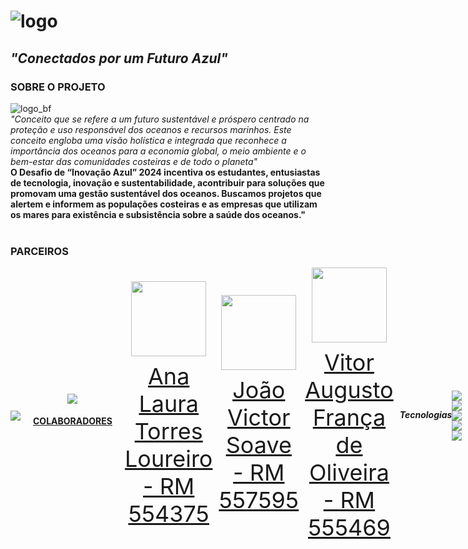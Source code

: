 # ![logo](https://github.com/mareasea/.github/assets/136378912/8ed2bc74-9c57-4ef6-b949-3e90b610463c)

## *"Conectados por um Futuro Azul"*

### SOBRE O PROJETO 
![logo_bf](https://github.com/mareasea/.github/assets/136378912/fcc42423-e490-4e67-b9f8-fe451b6bac55) 
<br>
*"Conceito que se refere a um futuro sustentável e próspero centrado na proteção e uso responsável dos oceanos e recursos marinhos. Este conceito engloba uma visão holística e integrada que reconhece a importância dos oceanos para a economia global, o meio ambiente e o bem-estar das comunidades costeiras e de todo o planeta"*
<br>
**O Desafio de “Inovação Azul” 2024 incentiva os estudantes, entusiastas de tecnologia, inovação e sustentabilidade, acontribuir para soluções que promovam uma gestão sustentável dos oceanos. Buscamos projetos que alertem e informem as populações costeiras e as empresas que utilizam os mares para existência e subsistência sobre a saúde dos oceanos."**
<br>
<br>

### PARCEIROS
<div style="display: flex; justify-content: space-between; align-items: center;">
<a href="https://www.fiap.com.br" target="_blank" style="text-align: center; margin-right: 10px;">
<img loading="lazy" src=https://github.com/mareasea/.github/assets/136378912/8eca5082-4fc2-417d-a5c6-2160af8069f3
</a>

<div style="display: flex; justify-content: space-between; align-items: center;">
<a href="https://www.oceans20brasil.org" target="_blank" style="text-align: center; margin-right: 10px;">
<img loading="lazy" src=https://github.com/mareasea/.github/assets/136378912/8ab0714c-e27f-4084-887d-d6a2aedebf25
</a>








#### COLABORADORES

<div style="display: flex; justify-content: space-between; align-items: center;">
<a href="https://github.com/AnaTorresLoureiro" target="_blank" style="text-align: center; margin-right: 10px;">
<img loading="lazy" src="https://avatars.githubusercontent.com/AnaTorresLoureiro" width=120>
<p style="font-size:min(2vh, 36px); margin-top: 10px;">Ana Laura Torres Loureiro - RM 554375</p>
</a>

<a href="https://github.com/jaoAprendiz" target="_blank" style="text-align: center; margin-right: 10px;">
<img loading="lazy" src="https://avatars.githubusercontent.com/jaoAprendiz" width=120>
<p style="font-size:min(2vh, 36px); margin-top: 10px;">João Victor Soave - RM 557595</p>
</a>
</div>

<a href="https://github.com/Vitorr-AF" target="_blank" style="text-align: center; margin-right: 10px;">
<img loading="lazy" src="https://avatars.githubusercontent.com/Vitorr-AF" width=120>
<p style="font-size:min(2vh, 36px); margin-top: 10px;">Vitor Augusto França de Oliveira - RM 555469</p>
</a>
</div>

##### Tecnologias
<a href="https://www.google.com/search?q=c++" target="_blank" style="margin-right:10px"><img src="https://img.shields.io/badge/C%2B%2B-black?style=for-the-badge&logo=C%2B%2B&logoColor=blue&labelColor=black"></a>
<a href="https://www.google.com/search?q=python" target="_blank" style="margin-right:10px"><img src="https://img.shields.io/badge/Python-black?style=for-the-badge&logo=Python&logoColor=blue&labelColor=yellow"></a>
<a href="https://www.google.com/search?q=html" target="_blank" style="margin-right:10px"><img src="https://img.shields.io/badge/HTML-orange?style=for-the-badge&logo=HTML5&logoColor=orange&labelColor=black"></a>
<a href="https://www.google.com/search?q=css" target="_blank" style="margin-right:10px"><img src="https://img.shields.io/badge/CSS-61DBFB?style=for-the-badge&logo=CSS3&logoColor=61DBFB&labelColor=black"></a>
<a href="https://www.google.com/search?q=javascript" target="_blank" style="margin-right:10px"><img src="https://img.shields.io/badge/JavaScript-yellow?style=for-the-badge&logo=JavaScript&logoColor=yellow&labelColor=black"></a>
